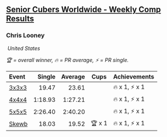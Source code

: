 <style>table {white-space: nowrap;}</style>
<link rel="stylesheet" type="text/css" href="/scw-comp/css/flags.css" />

## [Senior Cubers Worldwide - Weekly Comp Results](/scw-comp/results/)
### Chris Looney

<i class="flag flag-US" />&nbsp;United States

<span style="white-space: nowrap;">🏆 = overall winner</span>, <span style="white-space: nowrap;">🔥 = PR average</span>, <span style="white-space: nowrap;">⚡ = PR single</span>.

| Event | Single | Average | Cups | Achievements|
| :-- | --: | --: | :--: | :-- |
| [3x3x3](333.md) | 19.47 | 23.61 |  | 🔥 x 1, ⚡ x 1 |
| [4x4x4](444.md) | 1:18.93 | 1:27.21 |  | 🔥 x 1, ⚡ x 1 |
| [5x5x5](555.md) | 2:26.40 | 2:40.20 |  | 🔥 x 1, ⚡ x 1 |
| [Skewb](skewb.md) | 18.03 | 19.52 | 🏆 x 1 | 🔥 x 1, ⚡ x 1 |

<!-- Global site tag (gtag.js) - Google Analytics -->
<script async src="https://www.googletagmanager.com/gtag/js?id=UA-86348435-3"></script>
<script>window.dataLayer = window.dataLayer || []; function gtag() {dataLayer.push(arguments);} gtag('js', new Date()); gtag('config', 'UA-86348435-3');</script>
